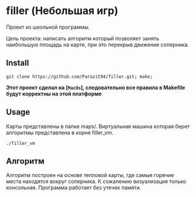 # filler (Небольшая игр)

Проект из школьной программы.

Цель проекта: написать алгоритм который позволяет занять наибольшую площадь на карте, при это перекрыв движение соперника.

## Install
```
git clone https://github.com/Parazit94/filler.git; make;
```

**Этот проект сделал на [`MacOs`], следовательно все правила в Makefile будут корректны на этой платформе**

## Usage

Карты представлены в папке maps/. Виртуальная машина которая берет алгоритмы представлена в корне filler_vm. 
```
./filler_vm 
```

## Алгоритм

Алгоритм построен на основе тепловой карты, где самыя горячие места находятся вокруг соперника. К сожалению визуализация
только консольная. Программа работает без утечек памяти.

